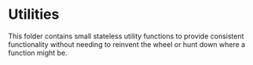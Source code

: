 # Utilities
This folder contains small stateless utility functions to provide consistent functionality without needing to reinvent the wheel or hunt down where a function might be.